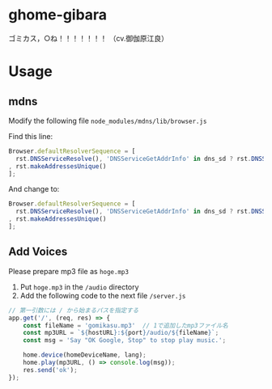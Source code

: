# ghome-gibara
ゴミカス，○ね！！！！！！！ （cv.御伽原江良）

# Usage

## mdns

Modify the following file `node_modules/mdns/lib/browser.js`

Find this line:

```js
Browser.defaultResolverSequence = [
  rst.DNSServiceResolve(), 'DNSServiceGetAddrInfo' in dns_sd ? rst.DNSServiceGetAddrInfo() : rst.getaddrinfo()
, rst.makeAddressesUnique()
];
```

And change to:

```js
Browser.defaultResolverSequence = [
  rst.DNSServiceResolve(), 'DNSServiceGetAddrInfo' in dns_sd ? rst.DNSServiceGetAddrInfo() : rst.getaddrinfo({families:[4]})
, rst.makeAddressesUnique()
];
```

## Add Voices

Please prepare mp3 file as `hoge.mp3`

1. Put `hoge.mp3` in the `/audio` directory
1. Add the following code to the next file `/server.js`

```js
// 第一引数には / から始まるパスを指定する
app.get('/', (req, res) => {
    const fileName = 'gomikasu.mp3'  // 1で追加したmp3ファイル名
    const mp3URL = `${hostURL}:${port}/audio/${fileName}`;
    const msg = 'Say "OK Google, Stop" to stop play music.';

    home.device(homeDeviceName, lang);
    home.play(mp3URL, () => console.log(msg));
    res.send('ok');
});
```
